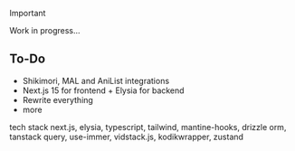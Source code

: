 > [!IMPORTANT]
> Work in progress...

## To-Do

* Shikimori, MAL and AniList integrations
* Next.js 15 for frontend + Elysia for backend
* Rewrite everything
* more

tech stack
next.js, elysia, typescript, tailwind, mantine-hooks, drizzle orm, tanstack query, use-immer, vidstack.js, kodikwrapper, zustand
